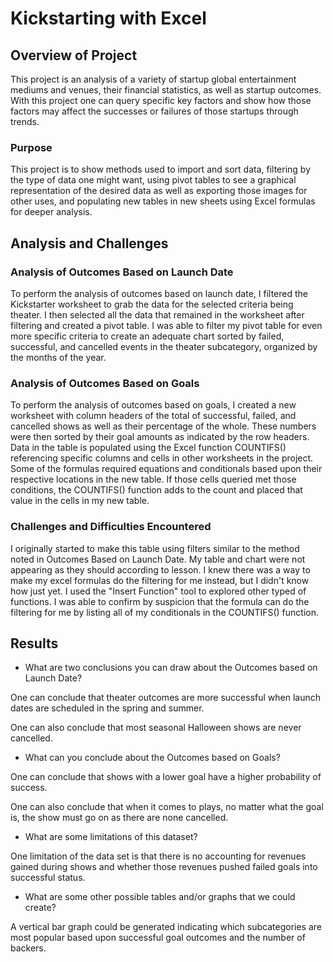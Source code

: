 # Kickstarting with Excel

## Overview of Project

This project is an analysis of a variety of startup global entertainment mediums and venues, their financial statistics,
as well as startup outcomes. With this project one can query specific key factors and show how those factors may affect the successes or failures of those startups through trends.

### Purpose

This project is to show methods used to import and sort data, filtering by the type of data one might want, using pivot tables to see a graphical representation of the desired data as well as exporting those images for other uses, and populating new tables in new sheets using Excel formulas for deeper analysis.


## Analysis and Challenges

### Analysis of Outcomes Based on Launch Date

To perform the analysis of outcomes based on launch date, I filtered the Kickstarter worksheet to grab the data for the selected criteria being theater. I then selected all the data that remained in the worksheet after filtering and created a pivot table. I was able to filter my pivot table for even more specific criteria to create an adequate chart sorted by failed, successful, and cancelled events in the theater subcategory, organized by the months of the year.



### Analysis of Outcomes Based on Goals

To perform the analysis of outcomes based on goals, I created a new worksheet with column headers of the total of successful, failed, and cancelled shows as well as their percentage of the whole. These numbers were then sorted by their goal amounts as indicated by the row headers. Data in the table is populated using the Excel function COUNTIFS() referencing specific columns and cells in other worksheets in the project. Some of the formulas required equations and conditionals based upon their respective locations in the new table. If those cells queried met those conditions, the COUNTIFS() function adds to the count and placed that value in the cells in my new table.

### Challenges and Difficulties Encountered

I originally started to make this table using filters similar to the method noted in Outcomes Based on Launch Date. My table and chart were not appearing as they should according to lesson. I knew there was a way to make my excel formulas do the filtering for me instead, but I didn't know how just yet. I used the "Insert Function" tool to explored other typed of functions. I was able to confirm by suspicion that the formula can do the filtering for me by listing all of my conditionals in the COUNTIFS() function.

## Results

- What are two conclusions you can draw about the Outcomes based on Launch Date?

One can conclude that theater outcomes are more successful when launch dates are scheduled in the spring and summer.

One can also conclude that most seasonal Halloween shows are never cancelled.

- What can you conclude about the Outcomes based on Goals?

One can conclude that shows with a lower goal have a higher probability of success.

One can also conclude that when it comes to plays, no matter what the goal is, the show must go on as there are none cancelled.

- What are some limitations of this dataset?

One limitation of the data set is that there is no accounting for revenues gained during shows and whether those revenues pushed failed goals into successful status.

- What are some other possible tables and/or graphs that we could create?

A vertical bar graph could be generated indicating which subcategories are most popular based upon successful goal outcomes and the number of backers.
